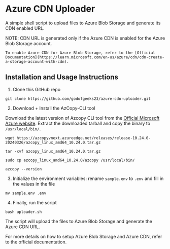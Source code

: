 # Azure CDN Uploader

A simple shell script to upload files to Azure Blob Storage and generate its CDN enabled URL.

NOTE: CDN URL is generated only if the Azure CDN is enabled for the Azure Blob Storage account.
```
To enable Azure CDN for Azure Blob Storage, refer to the [Official Documentation](https://learn.microsoft.com/en-us/azure/cdn/cdn-create-a-storage-account-with-cdn).
```

## Installation and Usage Instructions

1. Clone this GitHub repo

```
git clone https://github.com/godofgeeks23/azure-cdn-uploader.git
```

2. Download + Install the AzCopy-CLI tool

Download the latest version of Azcopy CLI tool from the [Official Microsoft Azure website](https://learn.microsoft.com/en-us/azure/storage/common/storage-use-azcopy-v10#download-azcopy). Extract the downloaded tarball and copy the binary to `/usr/local/bin/`.

```
wget https://azcopyvnext.azureedge.net/releases/release-10.24.0-20240326/azcopy_linux_amd64_10.24.0.tar.gz

tar -xvf azcopy_linux_amd64_10.24.0.tar.gz

sudo cp azcopy_linux_amd64_10.24.0/azcopy /usr/local/bin/

azcopy --version
```

3. Initialize the environment variables: rename `sample.env` to `.env` and fill in the values in the file

```
mv sample.env .env
```

4. Finally, run the script

```
bash uploader.sh
```

The script will upload the files to Azure Blob Storage and generate the Azure CDN URL.

For more details on how to setup Azure Blob Storage and Azure CDN, refer to the official documentation.
